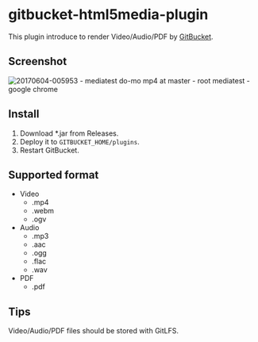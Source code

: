 # gitbucket-html5media-plugin

This plugin introduce to render Video/Audio/PDF by [GitBucket](https://github.com/gitbucket/gitbucket).

## Screenshot

![20170604-005953 - mediatest do-mo mp4 at master - root mediatest - google chrome](https://cloud.githubusercontent.com/assets/6997928/26755081/359f9822-48c1-11e7-8e49-96d9b8e27a78.png)


## Install

1. Download *.jar from Releases.
2. Deploy it to `GITBUCKET_HOME/plugins`.
3. Restart GitBucket.

## Supported format

- Video
    - .mp4
    - .webm
    - .ogv
- Audio
    - .mp3
    - .aac
    - .ogg
    - .flac
    - .wav
- PDF
    - .pdf

## Tips

Video/Audio/PDF files should be stored with GitLFS.